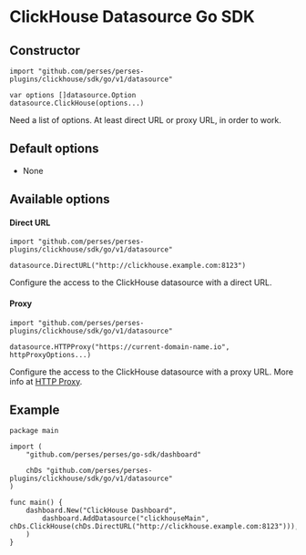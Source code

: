 # ClickHouse Datasource Go SDK

## Constructor

```golang
import "github.com/perses/perses-plugins/clickhouse/sdk/go/v1/datasource"

var options []datasource.Option
datasource.ClickHouse(options...)
```

Need a list of options. At least direct URL or proxy URL, in order to work.

## Default options

- None

## Available options

#### Direct URL

```golang
import "github.com/perses/perses-plugins/clickhouse/sdk/go/v1/datasource"

datasource.DirectURL("http://clickhouse.example.com:8123")
```

Configure the access to the ClickHouse datasource with a direct URL.

#### Proxy

```golang
import "github.com/perses/perses-plugins/clickhouse/sdk/go/v1/datasource"

datasource.HTTPProxy("https://current-domain-name.io", httpProxyOptions...)
```

Configure the access to the ClickHouse datasource with a proxy URL. More info at [HTTP Proxy](https://perses.dev/perses/docs/dac/go/helper/http-proxy).

## Example

```golang
package main

import (
	"github.com/perses/perses/go-sdk/dashboard"
	
	chDs "github.com/perses/perses-plugins/clickhouse/sdk/go/v1/datasource"
)

func main() {
	dashboard.New("ClickHouse Dashboard",
		dashboard.AddDatasource("clickhouseMain", chDs.ClickHouse(chDs.DirectURL("http://clickhouse.example.com:8123"))),
	)
}
```
